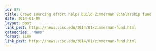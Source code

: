 ```yaml
---
id: 875
title: Crowd sourcing effort helps build Zimmerman Scholarship fund
date: 2014-01-08
layout: post
link_post: https://news.ucsc.edu/2014/01/zimmerman-fund.html
categories: "News"
format: link
link_post: https://news.ucsc.edu/2014/01/zimmerman-fund.html
---
```

